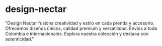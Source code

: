 # design-nectar
"Design Nectar fusiona creatividad y estilo en cada prenda y accesorio. Ofrecemos diseños únicos, calidad premium y versatilidad. Envíos a toda Colombia e internacionales. Explora nuestra colección y destaca con autenticidad."
